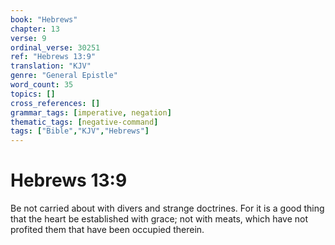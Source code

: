 ```yaml
---
book: "Hebrews"
chapter: 13
verse: 9
ordinal_verse: 30251
ref: "Hebrews 13:9"
translation: "KJV"
genre: "General Epistle"
word_count: 35
topics: []
cross_references: []
grammar_tags: [imperative, negation]
thematic_tags: [negative-command]
tags: ["Bible","KJV","Hebrews"]
---
```


# Hebrews 13:9

Be not carried about with divers and strange doctrines. For it is a good thing that the heart be established with grace; not with meats, which have not profited them that have been occupied therein.
